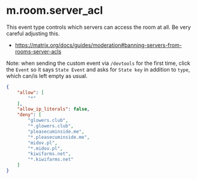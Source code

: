 # m.room.server_acl

This event type controls which servers can access the room at all. Be very careful
adjusting this.

* https://matrix.org/docs/guides/moderation#banning-servers-from-rooms-server-acls

Note: when sending the custom event via `/devtools` for the first time, click
the `Event` so it says `State Event` and asks for `State key` in addition to `type`,
which can/is left empty as usual.

```json
{
	"allow": [
		"*"
	],
	"allow_ip_literals": false,
	"deny": [
		"glowers.club",
		"*.glowers.club",
		"pleasecuminside.me",
		"*.pleasecuminside.me",
		"midov.pl",
		"*.midov.pl",
		"kiwifarms.net",
		"*.kiwifarms.net"
	]
}
```

